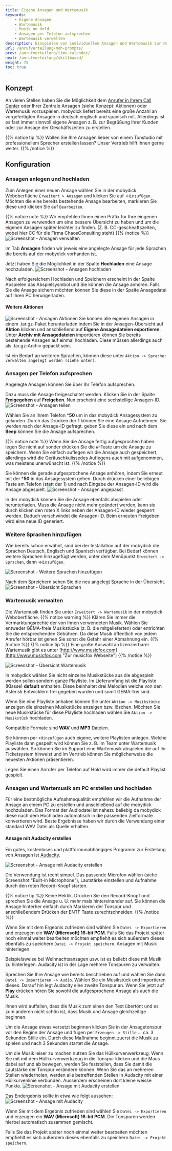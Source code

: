 ```yaml
---
title: Eigene Ansagen und Wartemusik
keywords:
    - Eigene Ansagen
    - Wartemusik
    - Musik on Hold
    - Ansagen per Telefon aufsprechen
    - Wartemusik verwalten
description: Einspielen von individuellen Ansagen und Wartemusik zur Nutzung in Teams / Warteschlangen, Auswahlmenüs und Aktionen.
url: /anrufverteilung/moh-prompts/
prev: /anrufverteilung/time-calendar/
next: /anrufverteilung/skillbased/
weight: 75
toc: true
---
```


## Konzept

An vielen Stellen haben Sie die Möglichkeit dem [Anrufer in Ihrem Call Center](https://www.pascom.net/de/call-center/) oder Ihrer Zentrale Ansagen (siehe Konzept: Aktionen) oder Wartemusik vorzuspielen. mobydick liefert bereits eine große Anzahl an vorgefertigten Ansagen in deutsch englisch und spanisch mit. Allerdings ist es fast immer sinnvoll eigene Ansagen z. B. zur Begrüßung Ihrer Kunden oder zur Ansage der Geschäftszeiten zu erstellen.   

{{% notice tip %}}
Wollen Sie Ihre Ansagen lieber von einem Tonstudio mit professionellem Sprecher erstellen lassen? Unser Vertrieb hilft Ihnen gerne weiter.
{{% /notice %}}



## Konfiguration

### Ansagen anlegen und hochladen

Zum Anlegen einer neuen Ansage wählen Sie in der mobydick Weboberfläche `Erweitert > Ansagen` und klicken Sie auf `+Hinzufügen`. Möchten die eine bereits bestehende Ansage bearbeiten, markieren Sie diese und klicken Sie auf `Bearbeiten`.

{{% notice note %}}
Wir empfehlen Ihnen einen Präfix für Ihre eingenen Ansagen zu verwenden um eine bessere Übersicht zu haben und um die eigenen Ansagen später leichter zu finden. (Z. B. CC-gescheaftszeiten, wobei hier CC für die Firma ChaosConsulting steht)
{{% /notice %}}
![Screenshot - Ansagen verwalten](../../images/ansagen_hinzufuegen.png?width=90% "Telefonansagen verwalten in der mobydick")

Im Tab **Ansagen** finden wir jeweis eine angelegte Ansage für jede Sprachen die bereits auf der mobydick vorhanden ist.

Jetzt haben Sie die Möglichkeit in der Spalte **Hochladen** eine Ansage hochzuladen.
![Screenshot - Ansagen hochladen](../../images/ansagen_hochladen.png?width=90% "Telefonansagen hochladen in der mobydick")


Nach erfolgereichem Hochladen und Speichern erscheint in der Spalte Abspielen das Abspielsysmbol und Sie können die Ansage anhören. Falls Sie die Ansage sichern möchten können Sie diese in der Spalte Ansagedatei auf Ihren PC herungerladen.

#### Weitere Aktionen
![Screenshot - Ansagen Aktionen](../../images/ansagen_aktionen.png?width=90% "Aktionen für Ansagen")
Sie können alle eigenen Ansagen in einem .tar.gz-Paket herunterladen indem Sie in der Ansagen-Übersicht auf **Aktion** klicken und anschließend auf **Eigene Ansagedateien exportieren**. Unter **Archiv mit Ansagedateien** importieren können Sie bereits bestehende Ansagen auf einmal hochladen. Diese müssen allerdings auch als .tar.gz-Archiv gepackt sein.

Ist ein Bedarf an weiteren Sprachen, können diese unter `Aktion -> Sprache: verwalten angelegt werden (siehe unten).`

### Ansagen per Telefon aufsprechen

Angelegte Ansagen können Sie über Ihr Telefon aufsprechen.

Dazu muss die Ansage freigeschaltet werden. Klicken Sie in der Spalte **Freigegeben** auf **Freigeben**. Nun erscheint eine sechstellige Ansagen-ID.
![Screenshot - Ansagen teilen](../../images/ansagen_teilen.png?width=90% "Teilen von Ansagen")

Wählen Sie an Ihrem Telefon ***50** um in das mobydick Ansagesystem zu gelanden. Durch das Drücken der 1 können Sie eine Ansage Aufnehmen. Sie werden nach der Ansage-ID gefragt. geben Sie diese ein und nach dem **Beep** können Sie die Ansage aufsprechen.

{{% notice note %}}
Wenn Sie die Ansage fertig aufgesprochen haben legen Sie nicht auf sonder drücken Sie die #-Taste um die Ansage zu speichern. Wenn Sie einfach auflegen wir die Ansage auch gespeichert, allerdings wird die Geräuschkulissedes Auflegens auch mit aufgenommen, was meistens unerwünscht ist.
{{% /notice %}}

Sie können die gerade aufgesprochene Ansage anhören, indem Sie erneut mit der ***50** in das Ansagesystem gehen. Durch drücken einer beliebigen Taste am Telefon (statt der 1) und nach Eingabe der Ansagen-ID wird die Ansage abgespielt.
![Screenshot - Ansagen angepasst](../../images/ansagen_shared.png?width=90% "Ansagen shared")

In der mobydick können Sie die Ansage ebenfalls abspielen oder herunterladen. Muss die Ansage nicht mehr geändert werden, kann sie durch klicken den roten X links neben der Ansagen-ID wieder gesperrt werden. Daduch verschwindet die Ansagen-ID. Beim erneuten Freigeben wird eine neue ID generiert.

### Weitere Sprachen hinzufügen

Wie bereits schon erwähnt, sind bei der Installation auf der mobydick die Sprachen Deutsch, Englisch und Spanisch verfügbar. Bei Bedarf können weitere Sprachen hinzugefügt werden, unter dem Menüpunkt `Erweitert -> Sprachen`, dann `+Hinzufügen`.

![Screenshot - Weitere Sprachen hinzufügen](../../images/sprachen_hinzufuegen.png?width=90% "Weitere Sprachen hinzufügen")

Nach dem Spreichern sehen Sie die neu angelegt Sprache in der Übersicht.
![Screenshot - Übersicht Sprachen](../../images/sprachen_uebersicht.png?width=90% "angelegte Sprachen in der Übersicht")

### Wartemusik verwalten

Die Wartemusik finden Sie unter `Erweitert -> Wartemusik` in der mobydick Weboberfläche.
{{% notice warning %}}
Klären Sie immer die Vermarktungsrechte der von Ihnen verwendeten Musik. Wählen Sie entweder GEMA-freie Musikstücke (z. B. die mitgelieferten) oder entrichten Sie die entsprechenden Gebühren. Da diese Musik öffentlich von jedem Anrufer hörbar ist gehen Sie sonst die Gefahr einer Abmahnung ein.
{{% /notice %}}
{{% notice tip %}}
Eine große Auswahl an lizenzierbarer Wartemusik gibt es unter [http://www.musicfox.com](http://www.musicfox.com "Zur musicfox Webseite")
{{% /notice %}}

![Screenshot - Übersicht Wartemusik](../../images/wartemusik_uebersicht.png?width=90% "Wartemusik verwalten")


In mobydick wählen Sie nicht einzelne Musikstücke aus die abgespielt werden sollen sondern ganze Playliste. Im Lieferumfang ist die Playliste (Klasse) **default** enthalten. Diese beinhaltet drei Melodien welche von den Asterisk Entwicklern frei gegeben wurden und somit GEMA-frei sind.

Wenn Sie eine Playliste anhaken können Sie unter `Aktion -> Musikstücke` anzeigen die einzelnen Musikstücke anzeigen bzw. löschen. Möchten Sie neue Musikstücke für diese Playliste hochladen wählen Sie `Aktion -> Musikstück` hochladen.

Kompatible Formate sind **WAV** und **MP3** Dateien.

Sie können per `+Hinzufügen` auch eigene, weitere Playlisten anlegen. Welche Playliste dann gespeilt wird können Sie z. B. im Team unter Wartemusik auswählen. So können Sie im Support eine Wartemusik abspielen die auf Ihr Ticketsystem hinweist und im Vertrieb können Sie möglicherweise die neuesten Aktionen präsentieren.

Legen Sie einen Anrufer per Telefon auf Hold wird immer die default Playlist gespielt.

### Ansagen und Wartemusik am PC erstellen und hochladen

Für eine bestmögliche Aufnahmequalität empfehlen wir die Aufnahme der Ansage an einem PC zu erstellen und anschließend auf die mobydick hochzuladen. Das Format der Audiodatei ist nahezu beliebig da mobydick diese nach dem Hochladen automatisch in die passenden Zielformate konvertieren wird. Beste Ergebnisse haben wir durch die Verwendung einer standard WAV Datei als Quelle erhalten.


#### Ansage mit Audacity erstellen

Ein gutes, kostenloses und plattformunabhängiges Programm zur Erstellung von Ansagen ist [Audacity](https://sourceforge.net/projects/audacity/ "Audacity download").

![Screenshot - Ansage mit Audacity erstellen](../../images/audacity.png?width=90% "Ansage mit Audacity erstellen")

Die Verwendung ist recht simpel. Das passende Microfon wählen (siehe Screenshot "Built-in Microphone"), Lautstärke einstellen und Aufnahme durch den roten Record-Knopf starten.

{{% notice tip %}}
Keine Hektik. Drücken Sie den Record-Knopf und sprechen Sie die Ansage u. U. mehr mals hintereinander auf. Sie können die Ansage hinterher einfach durch Markieren der Tonspur und anschließendem Drücken der ENTF Taste zurechtschneiden.
{{% /notice %}}

Wenn Sie mit dem Ergebnis zufrieden sind wählen Sie `Datei -> Exportieren` und erzeugen ein **WAV (Microsoft) 16-bit PCM**. Falls Sie das Projekt später noch einmal weiter bearbeiten möchten empfiehlt es sich außerdem dieses ebenfalls zu speichern `Datei -> Projekt speichern`.
Ansagen mit Musik hinterlegen

Beispielsweise bei Weihnachtsansagen usw. ist es beliebt diese mit Musik zu hinterlegen. Audacity ist in der Lage mehrere Tonspuren zu verwalten.

Sprechen Sie Ihre Ansage wie bereits beschrieben auf und wählen Sie dann `Datei -> Importieren -> Audio`. Wählen Sie ein Musikstück und importieren dieses. Darauf hin legt Audacity eine zweite Tonspur an. Wenn Sie jetzt auf **Play** drücken hören Sie sowohl die aufgesprochene Ansage als auch die Musik.

Ihnen wird auffallen, dass die Musik zum einen den Text übertönt und es zum anderen nicht schön ist, dass Musik und Ansage gleichzeitige beginnen.

Um die Ansage etwas versetzt beginnen klicken Sie in der Ansagetonspur vor den Beginn der Ansage und fügen per `Erzeugen -> Stille` ... ca. 3 Sekunden Stille ein. Durch diese Maßnahme beginnt zuerst die Musik zu spielen und nach 3 Sekunden startet die Ansage.

Um die Musik leiser zu machen nutzen Sie das Hüllkurvenwerkzeug. Wenn Sie mit mit dem Hüllkurvenwerkzeug in die Tonspur klicken und die Maus dabei auf und ab bewegen, werden Sie feststellen, dass Sie damit die Lautstärke der Tonspur verändern können. Wenn Sie das an mehreren Stellen wiederholen, werden alle betreffenden Stellen in Audacity mit einer Hüllkurvenlinie verbunden. Ausserdem erscheinen dort kleine weisse Punkte.
![Screenshot - Ansage mit Audacity erstellen](../../images/audacity_envelope_editing.png?width=90% "Ansage mit Audacity erstellen")

Das Endergebnis sollte in etwa wie folgt aussehen:
![Screenshot - Ansage mit Audacity](../../images/audacity_music.png?width=90% "Ansage mit Audacity")

Wenn Sie mit dem Ergebnis zufrieden sind wählen Sie `Datei -> Exportieren` und erzeugen ein **WAV (Microsoft) 16-bit PCM**. Die Tonspuren werden hierbei automatisch zusammen gemischt.

Falls Sie das Projekt später noch einmal weiter bearbeiten möchten empfiehlt es sich außerdem dieses ebenfalls zu speichern `Datei -> Projekt speichern`.
